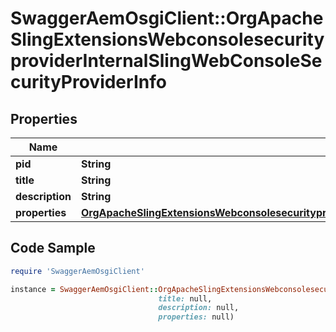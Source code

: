 # SwaggerAemOsgiClient::OrgApacheSlingExtensionsWebconsolesecurityproviderInternalSlingWebConsoleSecurityProviderInfo

## Properties

Name | Type | Description | Notes
------------ | ------------- | ------------- | -------------
**pid** | **String** |  | [optional] 
**title** | **String** |  | [optional] 
**description** | **String** |  | [optional] 
**properties** | [**OrgApacheSlingExtensionsWebconsolesecurityproviderInternalSlingWebConsoleSecurityProviderProperties**](OrgApacheSlingExtensionsWebconsolesecurityproviderInternalSlingWebConsoleSecurityProviderProperties.md) |  | [optional] 

## Code Sample

```ruby
require 'SwaggerAemOsgiClient'

instance = SwaggerAemOsgiClient::OrgApacheSlingExtensionsWebconsolesecurityproviderInternalSlingWebConsoleSecurityProviderInfo.new(pid: null,
                                 title: null,
                                 description: null,
                                 properties: null)
```


